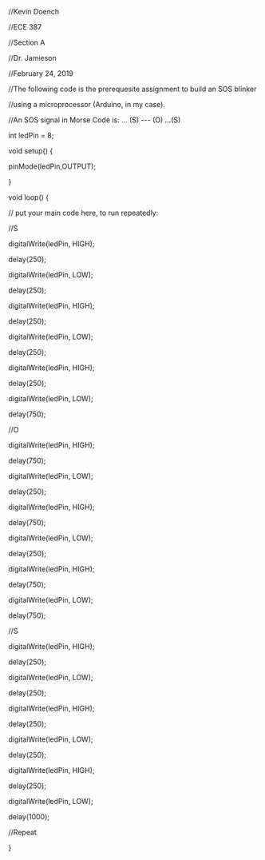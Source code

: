 //Kevin Doench

//ECE 387

//Section A

//Dr. Jamieson

//February 24, 2019

//The following code is the prerequesite assignment to build an SOS blinker

//using a microprocessor (Arduino, in my case).

//An SOS signal in Morse Code is: ... (S) --- (O) ...(S)


int ledPin = 8;

void setup() {

pinMode(ledPin,OUTPUT);

}


void loop() {

// put your main code here, to run repeatedly:

//S

digitalWrite(ledPin, HIGH);

delay(250);

digitalWrite(ledPin, LOW);

delay(250);



digitalWrite(ledPin, HIGH);

delay(250);

digitalWrite(ledPin, LOW);

delay(250);



digitalWrite(ledPin, HIGH);

delay(250);

digitalWrite(ledPin, LOW);

delay(750);



//O

digitalWrite(ledPin, HIGH);

delay(750);

digitalWrite(ledPin, LOW);

delay(250);



digitalWrite(ledPin, HIGH);

delay(750);

digitalWrite(ledPin, LOW);

delay(250);



digitalWrite(ledPin, HIGH);

delay(750);

digitalWrite(ledPin, LOW);

delay(750);



//S

digitalWrite(ledPin, HIGH);

delay(250);

digitalWrite(ledPin, LOW);

delay(250);



digitalWrite(ledPin, HIGH);

delay(250);

digitalWrite(ledPin, LOW);

delay(250);



digitalWrite(ledPin, HIGH);

delay(250);

digitalWrite(ledPin, LOW);

delay(1000);



//Repeat

}
